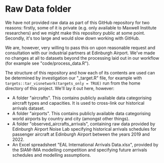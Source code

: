 # Raw Data folder

We have not provided raw data as part of this GitHub repository for two reasons: firstly, some of it is private (e.g. only available to Maxwell Institute researchers) and we might make this repository public at some point. Secondly, it's too large and would slow down working with GitHub.

We are, however, very willing to pass this on upon reasonable request and consultation with our industrial partners at Edinburgh Airport. We've made no changes at all to datasets beyond the processing laid out in our workflow (for example see "code/process_data.R").

The structure of this repository and how each of its contents are used can be determined by investigation our "_target.R" file, for example with  `targets::tar_visnetwork(targets_only = TRUE)` run from the home directory of this project. We'll lay it out here, however:

 * A folder "aircrafts". This contains publicly available data categorising aircraft types and capacities. It is used to cross-link our historical arrivals dataset.
 * A folder "airports". This contains publicly available data categorising world airports by country and city (amongst other things). 
 * A folder "observed_aircrafts_arrivals", containing raw data provided by Edinburgh Airport Noise Lab specifying historical arrivals schedules for passenger aircraft at Edinburgh Airport between the years 2019 and 2022.
 * An Excel spreadsheet "EAL International Arrivals Data.xlsx", provided by the SIAM-IMA modelling competition and specifying future arrivals schedules and modelling assumptions.